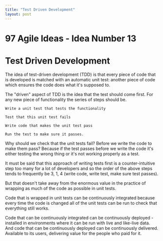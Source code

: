 ```yaml
---
title: "Test Driven Development"
layout: post 
---
```



# 97 Agile Ideas - Idea Number 13
# Test Driven Development

The idea of test-driven development (TDD) is that every piece of code that is developed is matched with an automatic unit test: another piece of code which ensures the code does what it's supposed to.

The "driven" aspect of TDD is the idea that the test should come first. For any new piece of functionality the series of steps should be.

    Write a unit test that tests the functionality

    Test that this unit test fails

    Write code that makes the unit test pass

    Run the test to make sure it passes.

Why should we check that the unit tests fail? Before we write the code to make them pass? Because if the test passes before we write the code it's either testing the wrong thing or it's not working properly as a test.

It must be said that this approach of writing tests first is a counter-intuitive step too many for a lot of developers and so the order of the above steps tends to frequently be 3, 1, 4 (write code, write test, make sure test passes).

But that doesn't take away from the enormous value in the practice of wrapping as much of the code as possible in unit tests.

Code that is wrapped in unit tests can be continuously integrated because every time the code is changed all of the unit tests can be run to check that everything still works.

Code that can be continuously integrated can be continuously deployed - installed in environments where it can be run with live and like-live data. And code that can be continuously deployed can be continuously delivered. Available to its users, delivering value for the people who paid for it.
